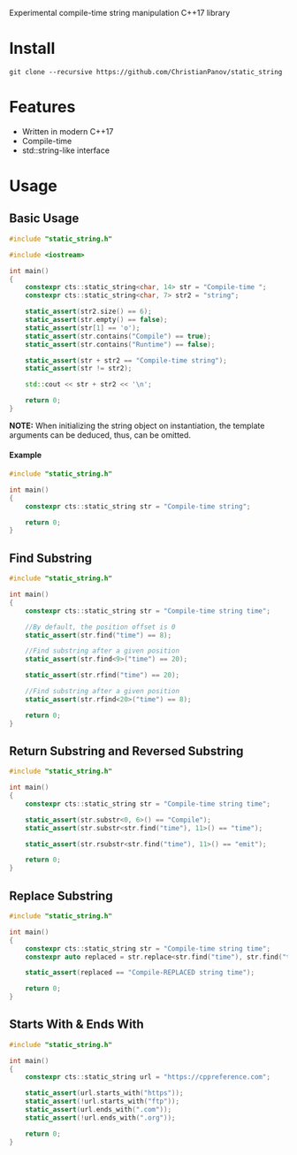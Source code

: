 Experimental compile-time string manipulation C++17 library
# Install
```
git clone --recursive https://github.com/ChristianPanov/static_string
```
# Features
- Written in modern C++17
- Compile-time
- std::string-like interface
# Usage
## Basic Usage
```cpp
#include "static_string.h"

#include <iostream>

int main()
{
	constexpr cts::static_string<char, 14> str = "Compile-time ";
	constexpr cts::static_string<char, 7> str2 = "string";

	static_assert(str2.size() == 6);
	static_assert(str.empty() == false);
	static_assert(str[1] == 'o');
	static_assert(str.contains("Compile") == true);
	static_assert(str.contains("Runtime") == false);

	static_assert(str + str2 == "Compile-time string");
	static_assert(str != str2);

	std::cout << str + str2 << '\n';

	return 0;
}
```
**NOTE:** When initializing the string object on instantiation, the template arguments can be deduced, thus, can be omitted.
#### Example
```cpp
#include "static_string.h"

int main()
{
	constexpr cts::static_string str = "Compile-time string";

	return 0;
}
```
## Find Substring
```cpp
#include "static_string.h"

int main()
{
	constexpr cts::static_string str = "Compile-time string time";

	//By default, the position offset is 0
	static_assert(str.find("time") == 8);

	//Find substring after a given position
	static_assert(str.find<9>("time") == 20);

	static_assert(str.rfind("time") == 20);

	//Find substring after a given position
	static_assert(str.rfind<20>("time") == 8);

	return 0;
}
```
## Return Substring and Reversed Substring
```cpp
#include "static_string.h"

int main()
{
	constexpr cts::static_string str = "Compile-time string time";

	static_assert(str.substr<0, 6>() == "Compile");
	static_assert(str.substr<str.find("time"), 11>() == "time");

	static_assert(str.rsubstr<str.find("time"), 11>() == "emit");

	return 0;
}
```
## Replace Substring
```cpp
#include "static_string.h"

int main()
{
	constexpr cts::static_string str = "Compile-time string time";
	constexpr auto replaced = str.replace<str.find("time"), str.find("time") + 4>("REPLACED");

	static_assert(replaced == "Compile-REPLACED string time");

	return 0;
}
```
## Starts With & Ends With
```cpp
#include "static_string.h"

int main()
{
	constexpr cts::static_string url = "https://cppreference.com";

	static_assert(url.starts_with("https"));
	static_assert(!url.starts_with("ftp"));
	static_assert(url.ends_with(".com"));
	static_assert(!url.ends_with(".org"));

	return 0;
}
```
